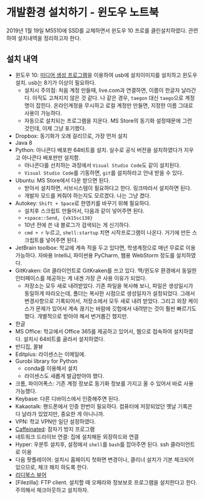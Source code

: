 # 개발환경 설치하기 - 윈도우 노트북

2019년 1월 19일 M5510에 SSD를 교체하면서 윈도우 10 프로를 클린설치하였다. 관련하여 설치내역을 정리하고자 한다.

## 설치 내역

* 윈도우 10: [미디어 생성 프로그램](https://www.microsoft.com/en-us/software-download/windows10)을 이용하여 usb에 설치이미지를 설치하고 윈도우 설치. usb는 8기가 이상이 필요하다.
    * 설치시 주의점: 처음 계정 만들때, live.com과 연결하면, 이름이 한글자 날라간다. 아직도 고쳐지지 않은 것 같다. 나 같은 경우, `taegon` 대신 `taego`으로 계정명이 잡힌다. 온라인계정을 무시하고 로컬 계정만 만들면, 지정한 이름 그대로 사용이 가능하다.
    * 자동으로 설치되는 프로그램을 지운다. MS Store의 동기화 설정때문에 그런 것인데, 이제 그냥 포기했다.
* Dropbox: 동기화가 오래 걸리므로, 가장 먼저 설치
* Java 8
* Python: 아나콘다 배포판 64비트를 설치. 실수로 공식 버전을 설치하였다가 지우고 아나콘다 배포판만 설치함.
    * 아나콘다를 선치하는 과정에서 `Visual Studio Code`도 같이 설치된다.
    * `Visual Studio Code`를 기동하면, `git`를 설치하라고 안내 받을 수 있다.
* Ubuntu: MS Store에서 다운 받으면 된다.
    * 받아서 설치하면, 서브시스템이 필요하다고 한다. 링크따라서 설치하면 된다.
    * 개발자 모드를 켜줘야 하는지도 모르겠다. 나는 그냥 켰다.
* Autokey: `Shift + Space`로 한영키를 바꾸기 위해 필요하다.
    * 설치후 스크립트 만들어서, 다음과 같이 넣어주면 된다.
    * `+space::Send, {vk15sc138}`
    * 10년 전에 쓴 내 블로그가 검색되는 게 신기하다.
    * `cmd + r` 누르고, `shell:startup` 치면 시작프로그램이 나온다. 거기에 만든 스크립트를 넣어주면 된다.
* JetBrain toolbox: 학교에 계속 적을 두고 있다면, 학생계정으로 매년 무료로 이용가능하다. 자바용 IntelliJ, 파이썬용 PyCharm, 웹용 WebStorm 정도를 설치하였다.
* GitKraken: Git 클라이언트로 GitKraken를 쓰고 있다. 맥/윈도우 환경에서 동일한 인터페이스를 제공하는 게 내겐 가장 큰 사용 이유가 되었다.
    * 저장소는 모두 새로 내려받았다. 기존 파일을 복사해 보니, 파일은 생성일시가 동일하게 따라오는데, 폴더는 복사한 시점으로 생성일자가 설정되었다. 그래서 변경사항으로 기록되어서, 저장소에서 모두 새로 내려 받았다. 그리고 외장 케이스가 문제가 있어서 계속 끊기는 바람에 깃헙에서 내려받는 것이 훨씬 빠르기도 했다. 개별적으로 받아야 해서 번거롭긴 했지만.
* 한글
* MS Office: 학교에서 Office 365를 제공하고 있어서, 웹으로 접속하여 설치하였다. 설치시 64비트를 골라서 설치하였다.
* 반디집, 꿀뷰
* Editplus: 라이센스는 이메일에.
* Gurobi library for Python
    * conda를 이용해서 설치
    * 라이센스도 새롭게 발급받아야 했다.
* 크롬, 파이어폭스: 기존 계정 정보로 동기화 정보를 가지고 올 수 있어서 바로 사용 가능했다.
* Keybase: 다른 디바이스에서 인증해주면 된다.
* Kakaotalk: 핸드폰에서 인증 한번이 필요하다. 컴퓨터에 저장되었던 옛날 기록은 다 날라가 있었지만, 중요한 게 아니니까.
* VPN: 학교 VPN만 일단 설정하였다.
* [Caffeinated](http://desmondbrand.com/caffeinated/): 잠자기 방지 프로그램
* 네트워크 드라이브 연결: 집에 설치해둔 외장하드와 연결
* Hyper: 우분투 설치후, 설정에서 `shell`를 `bash`를 잡아주면 된다. ssh 클라이언트로 이용
* 다음 팟플레이어: 설치시 홈페이지 첫화면 변경이나, 클리너 설치가 기본 체크되어 있으므로, 체크 해지 하도록 한다.
* [리디북스 뷰어](https://ridibooks.com/support/app/download)
* [Filezilla]: FTP client. 설치할 때 오페라와 정보보호 프로그램을 설치한다고 한다. 주의해서 체크아웃하고 설치하자.
